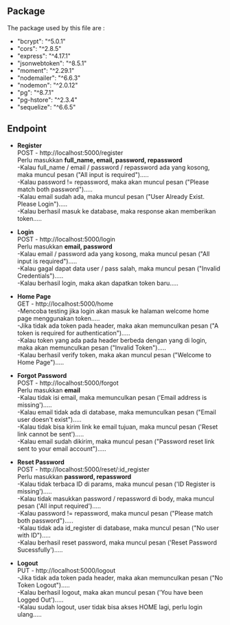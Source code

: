 ## Package

The package used by this file are :
- "bcrypt": "^5.0.1"
- "cors": "^2.8.5"
- "express": "^4.17.1"
- "jsonwebtoken": "^8.5.1"
- "moment": "^2.29.1"
- "nodemailer": "^6.6.3"
- "nodemon": "^2.0.12"
- "pg": "^8.7.1"
- "pg-hstore": "^2.3.4"
- "sequelize": "^6.6.5"
  
  
## Endpoint

- <b>Register</b>  
POST - http://localhost:5000/register  
Perlu masukkan <b>full_name, email, password, repassword</b>  
-Kalau full_name / email / password / repassword ada yang kosong, maka muncul pesan ("All input is required").....  
-Kalau password != repassword, maka akan muncul pesan ("Please match both password").....  
-Kalau email sudah ada, maka muncul pesan ("User Already Exist. Please Login").....  
-Kalau berhasil masuk ke database, maka response akan memberikan token.....  
  
- <b>Login</b>  
POST - http://localhost:5000/login  
Perlu masukkan <b>email, password</b>  
-Kalau email / password ada yang kosong, maka muncul pesan ("All input is required").....  
-Kalau gagal dapat data user / pass salah, maka muncul pesan ("Invalid Credentials").....  
-Kalau berhasil login, maka akan dapatkan token baru.....  

- <b>Home Page</b>  
GET - http://localhost:5000/home  
-Mencoba testing jika login akan masuk ke halaman welcome home page menggunakan token.....  
-Jika tidak ada token pada header, maka akan memunculkan pesan ("A token is required for authentication").....  
-Kalau token yang ada pada header berbeda dengan yang di login, maka akan memunculkan pesan ("Invalid Token").....  
-Kalau berhasil verify token, maka akan muncul pesan ("Welcome to Home Page").....  

- <b>Forgot Password</b>  
POST - http://localhost:5000/forgot  
Perlu masukkan <b>email</b>  
-Kalau tidak isi email, maka memunculkan pesan ('Email address is missing').....  
-Kalau email tidak ada di database, maka memunculkan pesan ("Email user doesn't exist").....  
-Kalau tidak bisa kirim link ke email tujuan, maka muncul pesan ('Reset link cannot be sent').....  
-Kalau email sudah dikirim, maka muncul pesan ("Password reset link sent to your email account").....  

- <b>Reset Password</b>  
POST - http://localhost:5000/reset/:id_register  
Perlu masukkan <b>password, repassword</b>  
-Kalau tidak terbaca ID di params, maka muncul pesan ('ID Register is missing').....  
-Kalau tidak masukkan password / repassword di body, maka muncul pesan ('All input required').....  
-Kalau password != repassword, maka muncul pesan ("Please match both password").....  
-Kalau tidak ada id_register di database, maka muncul pesan ("No user with ID").....  
-Kalau berhasil reset password, maka muncul pesan ('Reset Password Sucessfully').....  

- <b>Logout</b>  
PUT - http://localhost:5000/logout  
-Jika tidak ada token pada header, maka akan memunculkan pesan ("No Token Logout").....  
-Kalau berhasil logout, maka akan muncul pesan ('You have been Logged Out').....  
-Kalau sudah logout, user tidak bisa akses HOME lagi, perlu login ulang.....